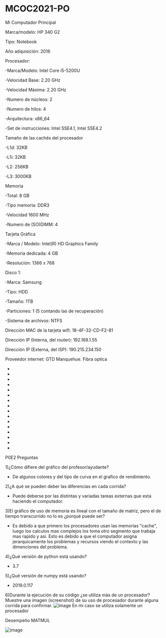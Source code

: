 # MCOC2021-PO
Mi Computador Principal



Marca/modelo: HP 340 G2

Tipo: Notebook

Año adquisición: 2016


Procesador:

-Marca/Modelo: Intel Core i5-5200U

-Velocidad Base: 2.20 GHz

-Velocidad Máxima: 2.20 GHz

-Numero de núcleos: 2

-Numero de hilos: 4

-Arquitectura: x86_64

-Set de instrucciones: Intel SSE4.1, Intel SSE4.2


Tamaño de las cachés del procesador 

-L1d: 32KB

-L1i: 32KB

-L2: 256KB

-L3: 3000KB


Memoria

-Total: 8 GB

-Tipo memoria: DDR3

-Velocidad 1600 MHz

-Numero de (SO)DIMM: 4


Tarjeta Gráfica

-Marca / Modelo: Intel(R) HD Graphics Family

-Memoria dedicada: 4 GB

-Resolución: 1366 x 768


Disco 1:

-Marca: Samsung

-Tipo: HDD

-Tamaño: 1TB

-Particiones: 1 (5 contando las de recuperación)

-Sistema de archivos: NTFS



Dirección MAC de la tarjeta wifi: 18-4F-32-CD-F2-81

Dirección IP (Interna, del router): 192.168.1.55

Dirección IP (Externa, del ISP): 190.215.234.150

Proveedor internet: GTD Manquehue. Fibra optica

-
-
-
-
-
-
-
-
-
-
-
-
-
-
-
-

P0E2
Preguntas

1)¿Cómo difiere del gráfico del profesor/ayudante?
- De algunos colores y del tipo de curva en el grafico de rendimiento.

2)¿A qué se pueden deber las diferencias en cada corrida?
- Puede deberse por las distintas y variadas tareas externas que esta haciendo el computador. 

3)El gráfico de uso de memoria es lineal con el tamaño de matriz, pero el de tiempo transcurrido no lo es ¿porqué puede ser?
- Es debido a que primero los procesadores usan las memorias "cache", luego los calculos mas complejos los toma otro segmento que trabaja mas rapido y asi. Esto es debido a que el computador asigna jerarquicamente los problemas y recursos viendo el contexto y las dimenciones del problema. 

4)¿Qué versión de python está usando?
- 3.7

5)¿Qué versión de numpy está usando?
- 2019.0.117

6)Durante la ejecución de su código ¿se utiliza más de un procesador? Muestre una imagen (screenshot) de su uso de procesador durante alguna corrida para confirmar. 
![image](https://user-images.githubusercontent.com/88512479/128574493-4e8d9fc7-5a64-4627-a67f-05d6a5ca87e1.png)
En mi caso se utiliza solamente un procesador

Desempeño MATMUL


![image](https://user-images.githubusercontent.com/88512479/128570964-fab84a73-c608-4070-b98e-4da0c2ad284e.png)











